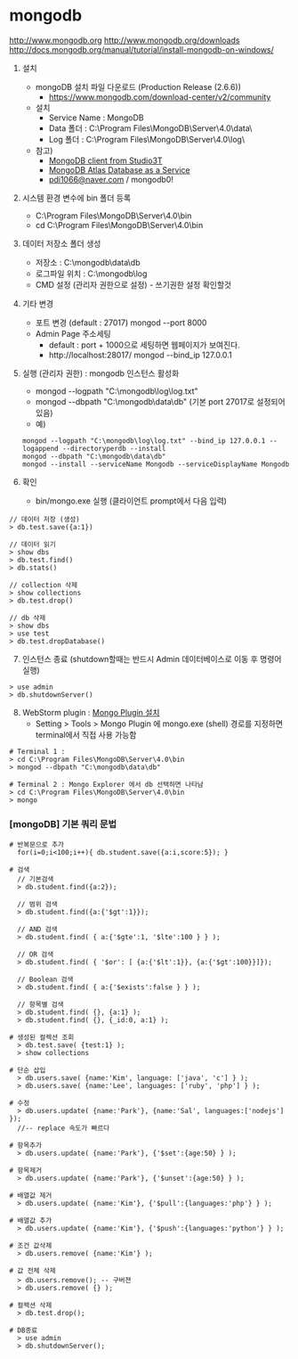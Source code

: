 # mongodb

http://www.mongodb.org
http://www.mongodb.org/downloads
http://docs.mongodb.org/manual/tutorial/install-mongodb-on-windows/

1. 설치
    * mongoDB 설치 파일 다운로드 (Production Release (2.6.6))
      - https://www.mongodb.com/download-center/v2/community
    * 설치
      - Service Name : MongoDB
      - Data 폴더 : C:\Program Files\MongoDB\Server\4.0\data\
      - Log 폴더 : C:\Program Files\MongoDB\Server\4.0\log\
    * 참고)
      - [MongoDB client from Studio3T](https://studio3t.com/)
      - [MongoDB Atlas Database as a Service](https://www.mongodb.com/download-center#atlas)
      - pdi1066@naver.com / mongodb0!

2. 시스템 환경 변수에 bin 폴더 등록
    * C:\Program Files\MongoDB\Server\4.0\bin
    * cd C:\Program Files\MongoDB\Server\4.0\bin

3. 데이터 저장소 폴더 생성
    * 저장소 : C:\mongodb\data\db
    * 로그파일 위치 : C:\mongodb\log
    *  CMD 설정 (관리자 권한으로 설정) - 쓰기권한 설정 확인할것

4. 기타 변경
    * 포트 변경 (default : 27017)
      mongod --port 8000
    * Admin Page 주소세팅
      - default : port + 1000으로 세팅하면 웹페이지가 보여진다.
      - http://localhost:28017/
        mongod --bind_ip 127.0.0.1

5. 실행 (관리자 권한) : mongodb 인스턴스 활성화
    * mongod --logpath "C:\mongodb\log\log.txt"
    * mongod --dbpath "C:\mongodb\data\db"
      (기본 port 27017로 설정되어 있음)
    * 예)
    ```
    mongod --logpath "C:\mongodb\log\log.txt" --bind_ip 127.0.0.1 --logappend --directoryperdb --install
    mongod --dbpath "C:\mongodb\data\db"
    mongod --install --serviceName Mongodb --serviceDisplayName Mongodb
    ```

6. 확인
    * bin/mongo.exe 실행 (클라이언트 prompt에서 다음 입력)
```
// 데이터 저장 (생성)
> db.test.save({a:1})

// 데이터 읽기
> show dbs
> db.test.find()
> db.stats()

// collection 삭제
> show collections
> db.test.drop()

// db 삭제
> show dbs
> use test
> db.test.dropDatabase()
```

7. 인스턴스 종료 (shutdown할때는 반드시 Admin 데이터베이스로 이동 후 명령어 실행)
```
> use admin
> db.shutdownServer()
```

8. WebStorm plugin : [Mongo Plugin 설치](https://github.com/dboissier/mongo4idea)
    * Setting > Tools > Mongo Plugin 에 mongo.exe (shell) 경로를 지정하면 terminal에서 직접 사용 가능함
```
# Terminal 1 :
> cd C:\Program Files\MongoDB\Server\4.0\bin
> mongod --dbpath "C:\mongodb\data\db"

# Terminal 2 : Mongo Explorer 에서 db 선택하면 나타남
> cd C:\Program Files\MongoDB\Server\4.0\bin
> mongo
```

### [mongoDB] 기본 쿼리 문법
```
# 반복문으로 추가
  for(i=0;i<100;i++){ db.student.save({a:i,score:5}); }

# 검색
  // 기본검색
  > db.student.find({a:2});

  // 범위 검색
  > db.student.find({a:{'$gt':1}});

  // AND 검색
  > db.student.find( { a:{'$gte':1, '$lte':100 } } );

  // OR 검색
  > db.student.find( { '$or': [ {a:{'$lt':1}}, {a:{'$gt':100}}]});

  // Boolean 검색
  > db.student.find( { a:{'$exists':false } } );

  // 항목별 검색
  > db.student.find( {}, {a:1} );
  > db.student.find( {}, {_id:0, a:1} );

# 생성된 컬렉션 조회
  > db.test.save( {test:1} );
  > show collections

# 단순 삽입
  > db.users.save( {name:'Kim', language: ['java', 'c'] } );
  > db.users.save( {name:'Lee', languages: ['ruby', 'php'] } );

# 수정
  > db.users.update( {name:'Park'}, {name:'Sal', languages:['nodejs'] });
  //-- replace 속도가 빠르다

# 항목추가
  > db.users.update( {name:'Park'}, {'$set':{age:50} } );

# 항목제거
  > db.users.update( {name:'Park'}, {'$unset':{age:50} } );

# 배열값 제거
  > db.users.update( {name:'Kim'}, {'$pull':{languages:'php'} } );

# 배열값 추가
  > db.users.update( {name:'Kim'}, {'$push':{languages:'python'} } );

# 조건 값삭제
  > db.users.remove( {name:'Kim'} );

# 값 전체 삭제
  > db.users.remove(); -- 구버젼
  > db.users.remove( {} );

# 컬렉션 삭제
  > db.test.drop();

# DB종료
  > use admin
  > db.shutdownServer();
```
